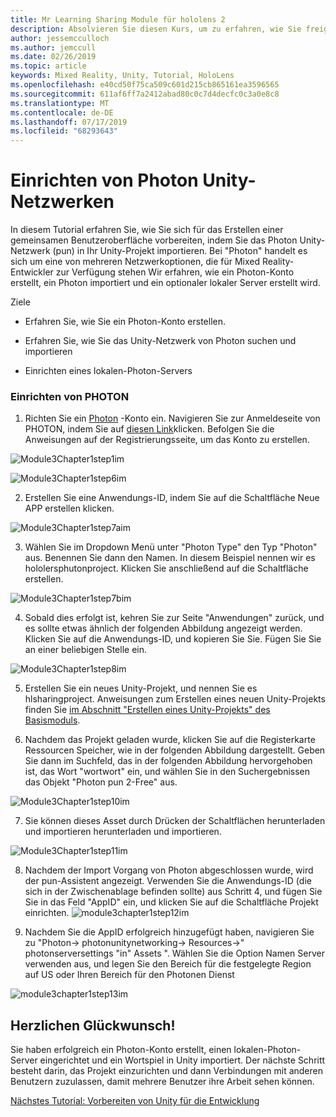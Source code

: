 ```yaml
---
title: Mr Learning Sharing Module für hololens 2
description: Absolvieren Sie diesen Kurs, um zu erfahren, wie Sie freigegebene Umgebungen mit mehreren Benutzern in einer hololens 2-Anwendung implementieren.
author: jessemcculloch
ms.author: jemccull
ms.date: 02/26/2019
ms.topic: article
keywords: Mixed Reality, Unity, Tutorial, HoloLens
ms.openlocfilehash: e40cd50f75ca509c601d215cb865161ea3596565
ms.sourcegitcommit: 611af6ff7a2412abad80c0c7d4decfc0c3a0e8c8
ms.translationtype: MT
ms.contentlocale: de-DE
ms.lasthandoff: 07/17/2019
ms.locfileid: "68293643"
---
```

#  <a name="setting-up-photon-unity-networking"></a>Einrichten von Photon Unity-Netzwerken

In diesem Tutorial erfahren Sie, wie Sie sich für das Erstellen einer gemeinsamen Benutzeroberfläche vorbereiten, indem Sie das Photon Unity-Netzwerk (pun) in Ihr Unity-Projekt importieren. Bei "Photon" handelt es sich um eine von mehreren Netzwerkoptionen, die für Mixed Reality-Entwickler zur Verfügung stehen Wir erfahren, wie ein Photon-Konto erstellt, ein Photon importiert und ein optionaler lokaler Server erstellt wird.

Ziele

* Erfahren Sie, wie Sie ein Photon-Konto erstellen.

* Erfahren Sie, wie Sie das Unity-Netzwerk von Photon suchen und importieren

* Einrichten eines lokalen-Photon-Servers

  

### <a name="setting-up-photon"></a>Einrichten von PHOTON

1. Richten Sie ein [Photon](https://dashboard.photonengine.com/en-US/Account/SignUp) -Konto ein. Navigieren Sie zur Anmeldeseite von PHOTON, indem Sie auf [diesen Link](https://dashboard.photonengine.com/en-US/Account/SignUp)klicken. Befolgen Sie die Anweisungen auf der Registrierungsseite, um das Konto zu erstellen. 
   

![Module3Chapter1step1im](images/module3chapter1step1im.PNG)

![Module3Chapter1step6im](images/module3chapter1step6im.PNG)

2. Erstellen Sie eine Anwendungs-ID, indem Sie auf die Schaltfläche Neue APP erstellen klicken.

![Module3Chapter1step7aim](images/module3chapter1step7aim.PNG)

3. Wählen Sie im Dropdown Menü unter "Photon Type" den Typ "Photon" aus. Benennen Sie dann den Namen. In diesem Beispiel nennen wir es hololersphutonproject. Klicken Sie anschließend auf die Schaltfläche erstellen.

![Module3Chapter1step7bim](images/module3chapter1step7bim.PNG)

4. Sobald dies erfolgt ist, kehren Sie zur Seite "Anwendungen" zurück, und es sollte etwas ähnlich der folgenden Abbildung angezeigt werden. Klicken Sie auf die Anwendungs-ID, und kopieren Sie Sie. Fügen Sie Sie an einer beliebigen Stelle ein.  

![Module3Chapter1step8im](images/module3chapter1step8im.PNG)

5. Erstellen Sie ein neues Unity-Projekt, und nennen Sie es hlsharingproject. Anweisungen zum Erstellen eines neuen Unity-Projekts finden Sie [im Abschnitt "Erstellen eines Unity-Projekts" des Basismoduls](https://docs.microsoft.com/en-us/windows/mixed-reality/mrlearning-base-ch1#create-new-unity-project). 

6. Nachdem das Projekt geladen wurde, klicken Sie auf die Registerkarte Ressourcen Speicher, wie in der folgenden Abbildung dargestellt. Geben Sie dann im Suchfeld, das in der folgenden Abbildung hervorgehoben ist, das Wort "wortwort" ein, und wählen Sie in den Suchergebnissen das Objekt "Photon pun 2-Free" aus. 

![Module3Chapter1step10im](images/module3chapter1step10im.PNG)

7. Sie können dieses Asset durch Drücken der Schaltflächen herunterladen und importieren herunterladen und importieren.

![Module3Chapter1step11im](images/module3chapter1step11im.PNG)

8. Nachdem der Import Vorgang von Photon abgeschlossen wurde, wird der pun-Assistent angezeigt. Verwenden Sie die Anwendungs-ID (die sich in der Zwischenablage befinden sollte) aus Schritt 4, und fügen Sie Sie in das Feld "AppID" ein, und klicken Sie auf die Schaltfläche Projekt einrichten. 
![module3chapter1step12im](images/module3chapter1step12im.PNG)

9. Nachdem Sie die AppID erfolgreich hinzugefügt haben, navigieren Sie zu "Photon-> photonunitynetworking-> Resources->" photonserversettings "in" Assets ". Wählen Sie die Option Namen Server verwenden aus, und legen Sie den Bereich für die festgelegte Region auf US oder Ihren Bereich für den Photonen Dienst

![module3chapter1step13im](images/module3chapter1step13im.PNG)

## <a name="congratulations"></a>Herzlichen Glückwunsch!

Sie haben erfolgreich ein Photon-Konto erstellt, einen lokalen-Photon-Server eingerichtet und ein Wortspiel in Unity importiert. Der nächste Schritt besteht darin, das Projekt einzurichten und dann Verbindungen mit anderen Benutzern zuzulassen, damit mehrere Benutzer ihre Arbeit sehen können. 

[Nächstes Tutorial: Vorbereiten von Unity für die Entwicklung](mrlearning-sharing(photon)-ch2.md)

